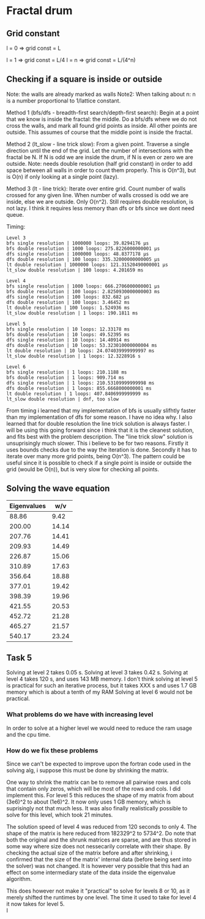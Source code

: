 # Fractal drum

## Grid constant

l = 0 => grid const = L

l = 1 => grid const = L/4
l = n => grid const = L/(4^n)

## Checking if a square is inside or outside

Note: the walls are already marked as walls
Note2: When talking about n: n is a number proportional to 1/lattice constant.

Method 1 (bfs/dfs - breadth-first search/depth-first search):
    Begin at a point that we know is inside the fractal: the middle. Do a bfs/dfs where we do not cross the walls, and mark all found grid points as inside. All other points are outside. This assumes of course that the middle point is inside the fractal.

Method 2 (lt_slow - line trick slow):
    From a given point. Traverse a single direction until the end of the grid. Let the number of intersections with the fractal be N. If N is odd we are inside the drum, if N is even or zero we are outside. Note: needs double resolution (half grid constant) in order to add space between all walls in order to count them properly. This is O(n^3), but is O(n) if only looking at a single point (lazy).

Method 3 (lt - line trick):
    Iterate over entire grid. Count number of walls crossed for any given line. When number of walls crossed is odd we are inside, else we are outside. Only O(n^2). Still requires double resolution, is not lazy. I think it requires less memory than dfs or bfs since we dont need queue.


Timing:
```
Level 3
bfs single resolution | 1000000 loops: 39.8294176 µs
bfs double resolution | 1000 loops: 275.8226000000001 µs
dfs single resolution | 1000000 loops: 48.8377178 µs
dfs double resolution | 100 loops: 335.32000000000005 µs
lt double resolution | 1000000 loops: 121.31520490000001 µs
lt_slow double resolution | 100 loops: 4.201659 ms

Level 4
bfs single resolution | 1000 loops: 666.2706000000001 µs
bfs double resolution | 100 loops: 2.8250930000000003 ms
dfs single resolution | 100 loops: 832.682 µs
dfs double resolution | 100 loops: 3.46452 ms
lt double resolution | 100 loops: 1.524936 ms
lt_slow double resolution | 1 loops: 190.1811 ms

Level 5
bfs single resolution | 10 loops: 12.33178 ms
bfs double resolution | 10 loops: 49.52395 ms
dfs single resolution | 10 loops: 14.40914 ms
dfs double resolution | 10 loops: 53.323010000000004 ms
lt double resolution | 10 loops: 24.074039999999997 ms
lt_slow double resolution | 1 loops: 12.3228916 s

Level 6
bfs single resolution | 1 loops: 210.1188 ms
bfs double resolution | 1 loops: 909.714 ms
dfs single resolution | 1 loops: 210.53109999999998 ms
dfs double resolution | 1 loops: 855.6668000000001 ms
lt double resolution | 1 loops: 407.8406999999999 ms
lt_slow double resolution | dnf, too slow
```

From timing i learned that my implementation of bfs is usually slifhtly faster than my implementation of dfs for some reason. I have no idea why. I also learned that for double resolution the line trick solution is always faster. I will be using this going forward since i think that it is the cleanest solution, and fits best with the problem description. The "line trick slow" solution is unsuprisingly much slower. This i believe to be for two reasons. Firstly it uses bounds checks due to the way the iteration is done. Secondly it has to iterate over many more grid points, being O(n^3). The pattern could be useful since it is possible to check if a single point is inside or outside the grid (would be O(n)), but is very slow for checking all points.

## Solving the wave equation

| Eigenvalues | w/v   |
| ----------- | ----- |
| 88.86       | 9.42  |
| 200.00      | 14.14 |
| 207.76      | 14.41 |
| 209.93      | 14.49 |
| 226.87      | 15.06 |
| 310.89      | 17.63 | 
| 356.64      | 18.88 |
| 377.01      | 19.42 |
| 398.39      | 19.96 |
| 421.55      | 20.53 |
| 452.72      | 21.28 |
| 465.27      | 21.57 |
| 540.17      | 23.24 |


## Task 5

Solving at level 2 takes 0.05 s.
Solving at level 3 takes 0.42 s.
Solving at level 4 takes 120 s, and uses 143 MB memory.
I don't think solving at level 5 is practical for such an iterative process, but it takes XXX s and uses 1.7 GB memory which is about a tenth of my RAM
Solving at level 6 would not be practical. 

### What problems do we have with increasing level

In order to solve at a higher level we would need to reduce the ram usage and the cpu time. 

### How do we fix these problems

Since we can't be expected to improve upon the fortran code used in the solving alg, i suppose this must be done by shrinking the matrix. 

One way to shrink the matrix can be to remove all pairwise rows and cols that contain only zeros, which will be most of the rows and cols. I did implement this. For level 5 this reduces the shape of my matrix from about (3e6)^2 to about (1e6)^2. It now only uses 1 GB memory, which is suprisingly not that much less. It was also finally realistically possible to solve for this level, which took 21 minutes.

The solution speed of level 4 was reduced from 120 seconds to only 4. The shape of the matrix is here reduced from 182329^2 to 5734^2. Do note that both the original and the shrunk matrices are sparse, and are thus stored in some way where size does not nessecarily correlate with their shape. By checking the actual size of the matrix before and after shrinking, i confirmed that the size of the matrix' internal data (before being sent into the solver) was not changed. It is however very possible that this had an effect on some intermediary state of the data inside the eigenvalue algorithm.

This does however not make it "practical" to solve for levels 8 or 10, as it merely shifted the runtimes by one level. The time it used to take for level 4 it now takes for level 5.   
I